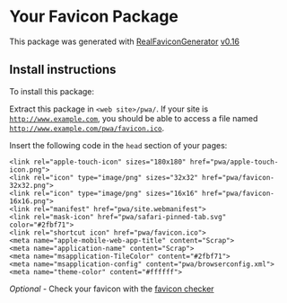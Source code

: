 # Your Favicon Package

This package was generated with [RealFaviconGenerator](https://realfavicongenerator.net/) [v0.16](https://realfavicongenerator.net/change_log#v0.16)

## Install instructions

To install this package:

Extract this package in <code>&lt;web site&gt;/pwa/</code>. If your site is <code>http://www.example.com</code>, you should be able to access a file named <code>http://www.example.com/pwa/favicon.ico</code>.

Insert the following code in the `head` section of your pages:

    <link rel="apple-touch-icon" sizes="180x180" href="pwa/apple-touch-icon.png">
    <link rel="icon" type="image/png" sizes="32x32" href="pwa/favicon-32x32.png">
    <link rel="icon" type="image/png" sizes="16x16" href="pwa/favicon-16x16.png">
    <link rel="manifest" href="pwa/site.webmanifest">
    <link rel="mask-icon" href="pwa/safari-pinned-tab.svg" color="#2fbf71">
    <link rel="shortcut icon" href="pwa/favicon.ico">
    <meta name="apple-mobile-web-app-title" content="Scrap">
    <meta name="application-name" content="Scrap">
    <meta name="msapplication-TileColor" content="#2fbf71">
    <meta name="msapplication-config" content="pwa/browserconfig.xml">
    <meta name="theme-color" content="#ffffff">

*Optional* - Check your favicon with the [favicon checker](https://realfavicongenerator.net/favicon_checker)